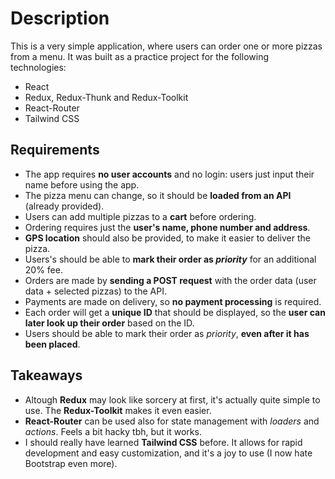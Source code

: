 # Description
This is a very simple application, where users can order one or more pizzas from a menu. It was built as a practice project for the following technologies:
- React
- Redux, Redux-Thunk and Redux-Toolkit
- React-Router
- Tailwind CSS

## Requirements
- The app requires **no user accounts** and no login: users just input their name before using the app.
- The pizza menu can change, so it should be **loaded from an API** (already provided).
- Users can add multiple pizzas to a **cart** before ordering.
- Ordering requires just the **user's name, phone number and address**.
- **GPS location** should also be provided, to make it easier to deliver the pizza.
- Users's should be able to **mark their order as _priority_** for an additional 20% fee.
- Orders are made by **sending a POST request** with the order data (user data + selected pizzas) to the API.
- Payments are made on delivery, so **no payment processing** is required.
- Each order will get a **unique ID** that should be displayed, so the **user can later look up their order** based on the ID.
- Users should be able to mark their order as _priority_, **even after it has been placed**.

## Takeaways
- Altough **Redux** may look like sorcery at first, it's actually quite simple to use. The **Redux-Toolkit** makes it even easier.
- **React-Router** can be used also for state management with _loaders_ and _actions_. Feels a bit hacky tbh, but it works.
- I should really have learned **Tailwind CSS** before. It allows for rapid development and easy customization, and it's a joy to use (I now hate Bootstrap even more).
